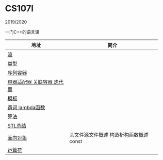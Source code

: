 # CS107l

2019/2020

一门C++的语言课 

| 地址 | 简介 |
| - | - |
| [流](Unit1.md) | |
| [类型](Unit2.md) | |
| [序列容器](Unit3.md) | |
| [容器适配器 关联容器 迭代器](Unit4.md) | |
| [模板](Unit5.md) | |
| [谓词 lambda函数](Unit6.md) | |
| [算法](Unit7.md) | |
| [STL总结](Unit8.md) | |
| [面向对象](Unit9.md) | 头文件源文件概述 构造析构函数概述 const |
| [运算符](Unit10.md) | |
